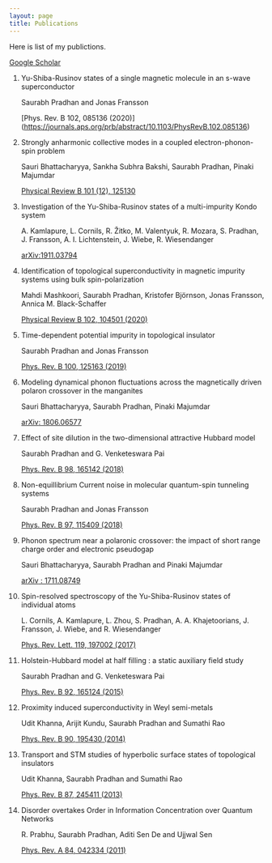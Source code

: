 ```yaml
---
layout: page
title: Publications
---
```


<p class="message">
Here is list of my publictions.
</p>

[Google Scholar](https://scholar.google.com/citations?hl=en&user=THqtHBEAAAAJ)

1.  Yu-Shiba-Rusinov states of a single magnetic molecule in an s-wave superconductor

    Saurabh Pradhan and Jonas Fransson
    
    [Phys. Rev. B 102, 085136 (2020)] (https://journals.aps.org/prb/abstract/10.1103/PhysRevB.102.085136)

1.  <span class="textbf">Strongly anharmonic collective modes in a coupled electron-phonon-spin problem</span>

    Sauri Bhattacharyya, Sankha Subhra Bakshi, Saurabh Pradhan, Pinaki Majumdar

    [Physical Review B 101 (12), 125130](https://journals.aps.org/prb/abstract/10.1103/PhysRevB.101.125130)

1.  <span class="textbf">Investigation of the Yu-Shiba-Rusinov states of a multi-impurity Kondo system</span>
    
    A. Kamlapure, L. Cornils, R. Žitko, M. Valentyuk, R. Mozara, S. Pradhan, J. Fransson, A. I. Lichtenstein, J. Wiebe, R. Wiesendanger
    
    [arXiv:1911.03794](https://arxiv.org/abs/1911.03794)
3.  <span class="textbf">Identification of topological superconductivity in magnetic impurity systems using bulk spin-polarization</span>
    
    Mahdi Mashkoori, Saurabh Pradhan, Kristofer Björnson, Jonas Fransson, Annica M. Black-Schaffer
    
    [Physical Review B 102, 104501 (2020)](https://journals.aps.org/prb/abstract/10.1103/PhysRevB.102.104501)
4.  <span class="textbf">Time-dependent potential impurity in topological insulator</span>
    
    Saurabh Pradhan and Jonas Fransson
    
    [Phys. Rev. B <span class="textbf">100</span>, 125163 (2019)](https://journals.aps.org/prb/abstract/10.1103/PhysRevB.100.125163)
5.  <span class="textbf">Modeling dynamical phonon fluctuations across the magnetically driven polaron crossover in the manganites</span>
    
    Sauri Bhattacharyya, Saurabh Pradhan, Pinaki Majumdar
    
    [<span class="textit">arXiv</span>: 1806.06577](https://arxiv.org/abs/1806.06577)
6.  <span class="textbf">Effect of site dilution in the two-dimensional attractive Hubbard model
    
    </span>Saurabh Pradhan and G. Venketeswara Pai
    
    [Phys. Rev. B <span class="textbf">98</span>, 165142 (2018)](https://arxiv.org/abs/1511.00380)
7.  <span class="textbf">Non-equillibrium Current noise in molecular quantum-spin tunneling systems</span>
    
    Saurabh Pradhan and Jonas Fransson
    
    [Phys. Rev. B <span class="textbf">97</span>, 115409 (2018)](https://link.aps.org/doi/10.1103/PhysRevB.97.115409)

8.  <span class="textbf">Phonon spectrum near a polaronic crossover: the impact of short range charge order and electronic pseudogap</span>

    Sauri Bhattacharyya, Saurabh Pradhan and Pinaki Majumdar
    
    [<span class="textit">arXiv</span> : 1711.08749](https://arxiv.org/abs/1711.08749)
9.  <span class="textbf">Spin-resolved spectroscopy of the Yu-Shiba-Rusinov states of individual atoms
    
    </span>L. Cornils, A. Kamlapure, L. Zhou, S. Pradhan, A. A. Khajetoorians, J. Fransson, J. Wiebe, and R. Wiesendanger
    
    [Phys. Rev. Lett. <span class="textbf">119</span>, 197002 (2017)](https://journals.aps.org/prl/abstract/10.1103/PhysRevLett.119.197002)
10. <span class="textbf">Holstein-Hubbard model at half filling : a static auxiliary field study</span>
    
    Saurabh Pradhan and G. Venketeswara Pai
    
    [Phys. Rev. B <span class="textbf">92</span>, 165124 (2015)](https://link.aps.org/doi/10.1103/PhysRevB.92.165124)
11. <span class="textbf">Proximity induced superconductivity in Weyl semi-metals
    
    </span>Udit Khanna, Arijit Kundu, Saurabh Pradhan and Sumathi Rao
    
    [Phys. Rev. B <span class="textbf">90</span>, 195430 (2014)](http://arxiv.org/abs/1407.7515)
12. <span class="textbf">Transport and STM studies of hyperbolic surface states of topological insulators</span>
    
    Udit Khanna, Saurabh Pradhan and Sumathi Rao
    
    [Phys. Rev. B <span class="textbf">87</span>, 245411 (2013)](http://prb.aps.org/abstract/PRB/v87/i24/e245411)
13. <span class="textbf">Disorder overtakes Order in Information Concentration over Quantum Networks</span>
    
    R. Prabhu, Saurabh Pradhan, Aditi Sen De and Ujjwal Sen
    
    [Phys. Rev. A <span class="textbf">84</span>, 042334 (2011)](http://pra.aps.org/abstract/PRA/v84/i4/e042334)





